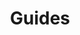 ---
title: Guides
layout: redirect
destination: /ios/v3/guides/map-control/
eleventyNavigation:
  title: Guides
  parent: ios-v3
  key: ios-v3-guides
  order: 200
---